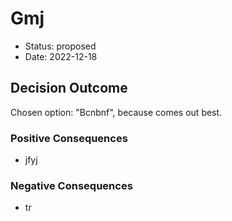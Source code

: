 # Gmj

* Status: proposed
* Date: 2022-12-18

## Decision Outcome

Chosen option: "Bcnbnf", because comes out best.

### Positive Consequences

* jfyj

### Negative Consequences

* tr
